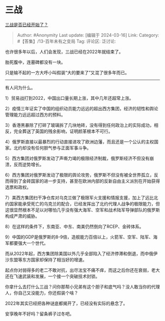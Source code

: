 # 三战
[三战是否已经开始了？](https://www.zhihu.com/question/639287106/answer/3432208808)

> Author: #Anonymity
> Last update: [编辑于 2024-03-16]
> Link:
> Category: #【答集】/13-百年未有之变局 
> Tag: 
> 评论区:
> 泛讨论:

也许很多年以后，人们会发现，三战已经在2022年就结束了。

胎死腹中，连墓碑都没有一块。

只是输不起的一方大呼小叫假装“大的要来了”又混了很多年而已。

--------------------

有人问为什么。

1）贸易战打到2022，中国出口量长期上涨，其中几年还超常上涨。

2）疫情三年证实了中国的组织动员能力远远的超出西方集团，经济的韧性和舆论管理能力远远超过西方的预料。

3）香港黑暴除了打碎了玻璃拆了几块地砖，没有得到任何政治上的实际成功，相反，完全葬送了英国的残余影响，证明颜革根本不可行。

4）俄罗斯直接以最暴烈的行动直接进攻了欧洲边藩，而且还是一个公认的主权国家。北约却没有任何胆气参与正面军事斗争。

5）西方集团对俄罗斯发动了声嘶力竭的极限经济制裁，俄罗斯经济不但没有崩溃，反而逆势增长。

6）西方集团对俄罗斯发动了极限的舆论攻势，俄罗斯不但没有被全世界孤立，反而得到了金砖国家的进一步支持，甚至在欧洲内部的反新自由主义派別在开始获得选票和政权。

7）美西方集团扫干净仓库对乌克兰做了极限军火支援和情报支援，加上了远比北约国家能承受死亡的乌克兰的配合，已经发挥出了北约代理人战争的极限能力，但这很显然根本不足以对哪怕几乎没有强大海军、空军和战术陆军导弹部队的俄罗斯构成严肃的威胁。

8）在这样的条件下，东南亚、中东、南美仍然倒向了RCEP、金砖体系。

9）中国的GDP是俄罗斯的8-9倍，造舰能力百倍以上，火箭军、空军、陆军、海军都要强大一个世代。

而从2022年起，西方集团除美国以外几乎全部陷入了经济停滞和倒退，而中俄伊沙东盟等东方国家却保持了相当好的增速。

起点你对弱得多的老二不敢对抗，出尽法宝不痛不痒，而这之后你还在衰弱，老大还在飞速武装和发展，一个接一个突破技术封锁。

你拿什么去打什么三战？问你那帮小兄弟有这个胆子和底气吗？没人敢当你的代理人，你自己又没能力，你还假装个啥？

2022年其实已经把各种谜底都揭开了，已经没有实际的悬念了。

安享晚年不好吗？留条裤子过冬吧。